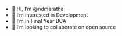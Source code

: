 - 👋 Hi, I’m @ndmaratha
- 👀 I’m interested in Development
- 🌱 I’m in Final Year BCA
- 💞️ I’m looking to collaborate on open source

<!---
ndmaratha/ndmaratha is a ✨ special ✨ repository because its `README.md` (this file) appears on your GitHub profile.
You can click the Preview link to take a look at your changes.
--->
